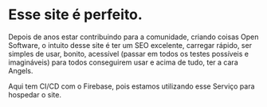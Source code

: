 # Esse site é perfeito.

Depois de anos estar contribuindo para a comunidade, criando coisas Open Software, o intuito desse site é ter um SEO excelente, carregar rápido, ser simples de usar, bonito, acessível (passar em todos os testes possíveis e imagináveis) para todos conseguirem usar e acima de tudo, ter a cara Angels. 

Aqui tem CI/CD com o Firebase, pois estamos utilizando esse Serviço para hospedar o site.